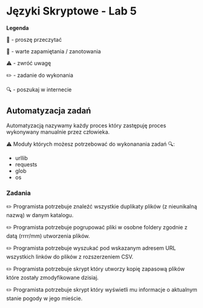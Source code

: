 # Języki Skryptowe - Lab 5

**Legenda**

📖 - proszę przeczytać

📝 - warte zapamiętania / zanotowania

⚠️ - zwróć uwagę

✏️ - zadanie do wykonania

🔍 - poszukaj w internecie

## Automatyzacja zadań
Automatyzacją nazywamy każdy proces który zastępuję proces wykonywany manualnie przez człowieka.

⚠️ Moduły których możesz potrzebować do wykonanania zadań 🔍:
* urllib
* requests
* glob
* os

### Zadania

✏️ Programista potrzebuje znaleźć wszystkie duplikaty plików (z nieunikalną nazwą) w danym katalogu.

✏️ Programista potrzebuje pogrupować pliki w osobne foldery zgodnie z datą (rrrr/mm) utworzenia plików. 

✏️ Programista potrzebuje wyszukać pod wskazanym adresem URL wszystkich linków do plików z rozszerzeniem CSV.

✏️ Programista potrzebuje skrypt który utworzy kopię zapasową plików które zostały zmodyfikowane dzisiaj. 

✏️ Programista potrzebuje skrypt który wyświetli mu informacje o aktualnym stanie pogody w jego mieście.


